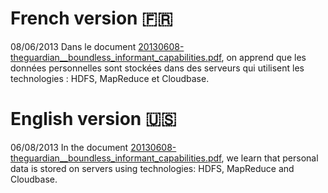 # French version 🇫🇷
08/06/2013
Dans le document [20130608-theguardian__boundless_informant_capabilities.pdf](https://git.chevro.fr/Eban/snowden-archive-mirror/src/master/documents/2013/20130608-theguardian__boundless_informant_capabilities.pdf), on apprend que les données personnelles sont stockées dans des serveurs qui utilisent les technologies : HDFS, MapReduce et Cloudbase.

# English version 🇺🇸
06/08/2013
In the document [20130608-theguardian__boundless_informant_capabilities.pdf](https://git.chevro.fr/Eban/snowden-archive-mirror/src/master/documents/2013/20130608-theguardian__boundless_informant_capabilities.pdf), we learn that personal data is stored on servers using technologies: HDFS, MapReduce and Cloudbase.

